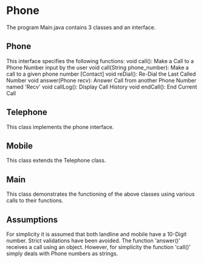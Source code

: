 # Phone #

The program Main.java contains 3 classes and an interface.

## Phone ##
This interface specifies the following functions:
void call(): Make a Call to a Phone Number input by the user
void call(String phone_number): Make a call to a given phone number [Contact]
void reDial(): Re-Dial the Last Called Number
void answer(Phone recv): Answer Call from another Phone Number named 'Recv'
void callLog(): Display Call History
void endCall(): End Current Call

## Telephone ##
This class implements the phone interface.

## Mobile ##
This class extends the Telephone class.

## Main ##
This class demonstrates the functioning of the above classes using various calls to their functions.

## Assumptions ##
For simplicity it is assumed that both landline and mobile have a 10-Digit number. Strict validations have been avoided. The function 'answer()' receives a call using an object. However, for simplicity the function 'call()' simply deals with Phone numbers as strings.